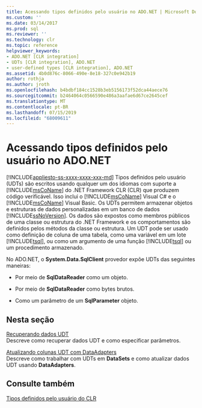 ```yaml
---
title: Acessando tipos definidos pelo usuário no ADO.NET | Microsoft Docs
ms.custom: ''
ms.date: 03/14/2017
ms.prod: sql
ms.reviewer: ''
ms.technology: clr
ms.topic: reference
helpviewer_keywords:
- ADO.NET [CLR integration]
- UDTs [CLR integration], ADO.NET
- user-defined types [CLR integration], ADO.NET
ms.assetid: 4b0d876c-8066-490e-8e18-327c0e942b19
author: rothja
ms.author: jroth
ms.openlocfilehash: b4bdbf184cc1528b3eb5156173f52dca44aece76
ms.sourcegitcommit: b2464064c0566590e486a3aafae6d67ce2645cef
ms.translationtype: MT
ms.contentlocale: pt-BR
ms.lasthandoff: 07/15/2019
ms.locfileid: "68009611"
---
```

# <a name="accessing-user-defined-types-in-adonet"></a>Acessando tipos definidos pelo usuário no ADO.NET
[!INCLUDE[appliesto-ss-xxxx-xxxx-xxx-md](../../includes/appliesto-ss-xxxx-xxxx-xxx-md.md)]
  Tipos definidos pelo usuário (UDTs) são escritos usando qualquer um dos idiomas com suporte a [!INCLUDE[msCoName](../../includes/msconame-md.md)] do .NET Framework CLR (CLR) que produzem código verificável. Isso inclui o [!INCLUDE[msCoName](../../includes/msconame-md.md)] Visual C# e o [!INCLUDE[msCoName](../../includes/msconame-md.md)] Visual Basic. Os UDTs permitem armazenar objetos e estruturas de dados personalizadas em um banco de dados [!INCLUDE[ssNoVersion](../../includes/ssnoversion-md.md)]. Os dados são expostos como membros públicos de uma classe ou estrutura do .NET Framework e os comportamentos são definidos pelos métodos da classe ou estrutura. Um UDT pode ser usado como definição de coluna de uma tabela, como uma variável em um lote [!INCLUDE[tsql](../../includes/tsql-md.md)], ou como um argumento de uma função [!INCLUDE[tsql](../../includes/tsql-md.md)] ou um procedimento armazenado.  
  
 No ADO.NET, o **System.Data.SqlClient** provedor expõe UDTs das seguintes maneiras:  
  
-   Por meio de **SqlDataReader** como um objeto.  
  
-   Por meio de **SqlDataReader** como bytes brutos.  
  
-   Como um parâmetro de um **SqlParameter** objeto.  
  
## <a name="in-this-section"></a>Nesta seção  
 [Recuperando dados UDT](../../relational-databases/clr-integration-database-objects-user-defined-types/accessing-user-defined-types-retrieving-udt-data.md)  
 Descreve como recuperar dados UDT e como especificar parâmetros.  
  
 [Atualizando colunas UDT com DataAdapters](../../relational-databases/clr-integration-database-objects-user-defined-types/accessing-user-defined-types-updating-udt-columns-with-dataadapters.md)  
 Descreve como trabalhar com UDTs em **DataSets** e como atualizar dados UDT usando **DataAdapters**.  
  
## <a name="see-also"></a>Consulte também  
 [Tipos definidos pelo usuário do CLR](../../relational-databases/clr-integration-database-objects-user-defined-types/clr-user-defined-types.md)  
  
  
